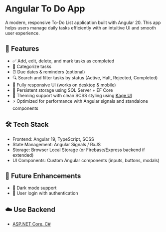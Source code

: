 # Angular To Do App

A modern, responsive To-Do List application built with Angular 20. This app helps users manage daily tasks efficiently with an intuitive UI and smooth user experience.

## 🔑 Features

- ✅ Add, edit, delete, and mark tasks as completed
- 📌 Categorize tasks
- ⏰ Due dates & reminders (optional)
- 🔍 Search and filter tasks by status (Active, Halt, Rejected, Completed)
- 📱 Fully responsive UI (works on desktop & mobile)
- 💾 Persistent storage using SQL Server + EF Core
- 🎨 Theming support with clean SCSS styling using [Kage UI](https://www.npmjs.com/package/kage-ui)
- ⚡ Optimized for performance with Angular signals and standalone components

## 🛠️ Tech Stack

- Frontend: Angular 19, TypeScript, SCSS
- State Management: Angular Signals / RxJS
- Storage: Browser Local Storage (or Firebase/Express backend if extended)
- UI Components: Custom Angular components (inputs, buttons, modals)

## 🚀 Future Enhancements

- 🌙 Dark mode support
- 👥 User login with authentication

## ☁️ Use Backend

- [ASP.NET Core, C#](https://github.com/sanjib-kumar-mandal/dotnet-to-do)
